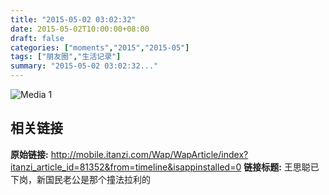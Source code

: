 ```yaml
---
title: "2015-05-02 03:02:32"
date: 2015-05-02T10:00:00+08:00
draft: false
categories: ["moments","2015","2015-05"]
tags: ["朋友圈","生活记录"]
summary: "2015-05-02 03:02:32..."
---
```


![Media 1](/Moments/photos/2015-05-02/201505020302320.jpg)

## 相关链接

**原始链接:** http://mobile.itanzi.com/Wap/WapArticle/index?itanzi_article_id=81352&from=timeline&isappinstalled=0
**链接标题:** 王思聪已下岗，新国民老公是那个撞法拉利的


